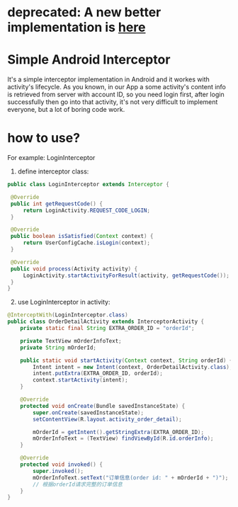 # deprecated: A new better implementation is [here](https://github.com/daydream123/activity_result)

# Simple Android Interceptor
It's a simple interceptor implementation in Android and it workes with activity's lifecycle.
As you known, in our App a some activity's content info is retrieved from server with account ID, so you need login first, after login successfully then go into that activity, it's not very difficult to implement everyone, but a lot of boring code work.
# how to use?
For example:  LoginInterceptor  
1. define interceptor class:  
```java  
public class LoginInterceptor extends Interceptor {

 @Override
 public int getRequestCode() {
     return LoginActivity.REQUEST_CODE_LOGIN;
 }

 @Override
 public boolean isSatisfied(Context context) {
     return UserConfigCache.isLogin(context);
 }

 @Override
 public void process(Activity activity) {
     LoginActivity.startActivityForResult(activity, getRequestCode());
 }
}
```
2. use LoginInterceptor in activity:  
```java
@InterceptWith(LoginInterceptor.class)
public class OrderDetailActivity extends InterceptorActivity {
    private static final String EXTRA_ORDER_ID = "orderId";

    private TextView mOrderInfoText;
    private String mOrderId;

    public static void startActivity(Context context, String orderId) {
        Intent intent = new Intent(context, OrderDetailActivity.class);
        intent.putExtra(EXTRA_ORDER_ID, orderId);
        context.startActivity(intent);
    }

    @Override
    protected void onCreate(Bundle savedInstanceState) {
        super.onCreate(savedInstanceState);
        setContentView(R.layout.activity_order_detail);

        mOrderId = getIntent().getStringExtra(EXTRA_ORDER_ID);
        mOrderInfoText = (TextView) findViewById(R.id.orderInfo);
    }

    @Override
    protected void invoked() {
        super.invoked();
        mOrderInfoText.setText("订单信息(order id: " + mOrderId + ")");
        // 根据orderId请求完整的订单信息
    }
}
```
